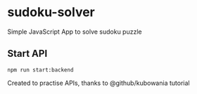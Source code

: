 # sudoku-solver
Simple JavaScript App to solve sudoku puzzle


## Start API
`npm run start:backend`



Created to practise APIs, thanks to @github/kubowania tutorial
